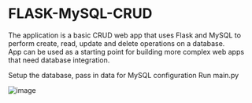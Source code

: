 # FLASK-MySQL-CRUD

The application is a basic CRUD web app that uses Flask and MySQL to perform create, read, update and delete operations on a database. </br>
App can be used as a starting point for building more complex web apps that need database integration.</br>

Setup the database, pass in data for MySQL configuration
Run main.py

![image](https://user-images.githubusercontent.com/120604052/213027013-d865477d-f8b4-457e-83d8-871bc8042fca.png)
